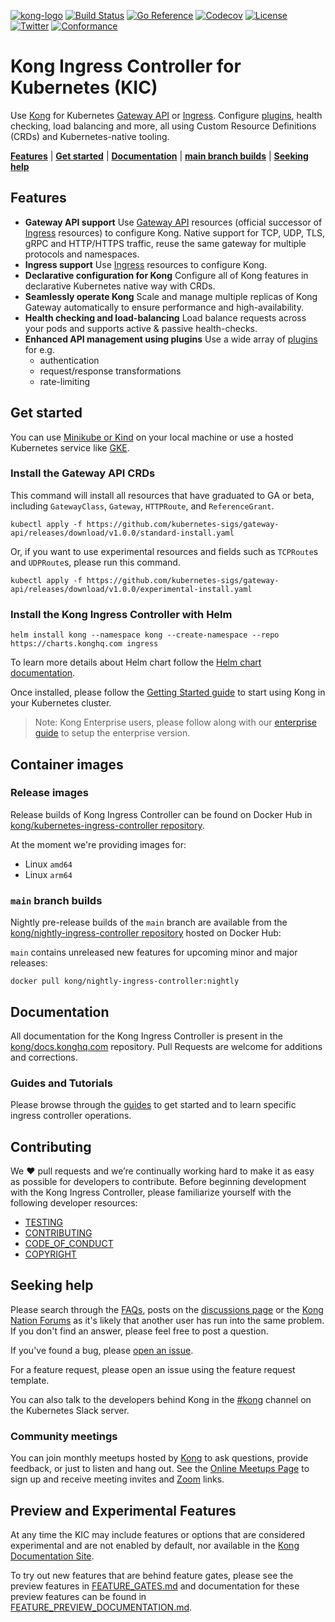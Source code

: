[![kong-logo]][kong-url]
[![Build Status](https://github.com/Kong/kubernetes-ingress-controller/actions/workflows/checks.yaml/badge.svg)](https://github.com/Kong/kubernetes-ingress-controller/actions/workflows/checks.yaml)
[![Go Reference](https://pkg.go.dev/badge/github.com/kong/kubernetes-ingress-controller/v3.svg)](https://pkg.go.dev/github.com/kong/kubernetes-ingress-controller/v3)
[![Codecov](https://codecov.io/gh/Kong/kubernetes-ingress-controller/branch/main/graph/badge.svg?token=S1aqcXiGEo)](https://codecov.io/gh/Kong/kubernetes-ingress-controller)
[![License](https://img.shields.io/badge/License-Apache%202.0-blue.svg)](https://github.com/Kong/kong/blob/master/LICENSE)
[![Twitter](https://img.shields.io/twitter/follow/thekonginc.svg?style=social&label=Follow)](https://twitter.com/intent/follow?screen_name=thekonginc)
[![Conformance](https://img.shields.io/badge/Gateway%20API%20Conformance%20v1.0.0-Kong%20Ingress%20Controller%203.0-green)](https://github.com/kubernetes-sigs/gateway-api/blob/main/conformance/reports/v1.0.0/kong-kubernetes-ingress-controller.yaml)

# Kong Ingress Controller for Kubernetes (KIC)

Use [Kong][kong] for Kubernetes [Gateway API][gwapi] or [Ingress][ingress].
Configure [plugins][docs-konghq-hub], health checking,
load balancing and more, all using
Custom Resource Definitions (CRDs) and Kubernetes-native tooling.

[**Features**](#features) | [**Get started**](#get-started) | [**Documentation**](#documentation) | [**main branch builds**](#main-branch-builds) | [**Seeking help**](#seeking-help)

## Features

- **Gateway API support**
  Use [Gateway API][gwapi] resources (official successor of [Ingress][ingress] resources) to configure Kong.
  Native support for TCP, UDP, TLS, gRPC and HTTP/HTTPS traffic, reuse the same gateway for multiple protocols and namespaces.
- **Ingress support**
  Use [Ingress][ingress] resources to configure Kong.
- **Declarative configuration for Kong**
  Configure all of Kong features in declarative Kubernetes native way with CRDs.
- **Seamlessly operate Kong**
  Scale and manage multiple replicas of Kong Gateway automatically to ensure performance and high-availability.
- **Health checking and load-balancing**
  Load balance requests across your pods and supports active & passive health-checks.
- **Enhanced API management using plugins**
  Use a wide array of [plugins][docs-konghq-hub] for e.g.
  - authentication
  - request/response transformations
  - rate-limiting

## Get started

You can use [Minikube or Kind][k8s-io-tools] on your local machine or use
a hosted Kubernetes service like [GKE](https://cloud.google.com/kubernetes-engine/).

### Install the Gateway API CRDs

This command will install all resources that have graduated to GA or beta,
including `GatewayClass`, `Gateway`, `HTTPRoute`, and `ReferenceGrant`.

```shell
kubectl apply -f https://github.com/kubernetes-sigs/gateway-api/releases/download/v1.0.0/standard-install.yaml
```

Or, if you want to use experimental resources and fields such as `TCPRoute`s and `UDPRoute`s,
please run this command.

```shell
kubectl apply -f https://github.com/kubernetes-sigs/gateway-api/releases/download/v1.0.0/experimental-install.yaml
```

### Install the Kong Ingress Controller with Helm

```shell
helm install kong --namespace kong --create-namespace --repo https://charts.konghq.com ingress
```

To learn more details about Helm chart follow the [Helm chart documentation](https://charts.konghq.com/).

Once installed, please follow the [Getting Started guide][docs-konghq-getting-started-guide]
to start using Kong in your Kubernetes cluster.

> Note: Kong Enterprise users, please follow along with our
[enterprise guide][docs-konghq-k4k8s-enterprise-setup] to setup the enterprise version.

## Container images

### Release images

Release builds of Kong Ingress Controller can be found on Docker Hub in
[kong/kubernetes-ingress-controller repository][dockerhub-kic].

At the moment we're providing images for:

- Linux `amd64`
- Linux `arm64`

### `main` branch builds

Nightly pre-release builds of the `main` branch are available from the
[kong/nightly-ingress-controller repository][dockerhub-kic-nightly] hosted on Docker Hub:

`main` contains unreleased new features for upcoming minor and major releases:

```shell
docker pull kong/nightly-ingress-controller:nightly
```

## Documentation

All documentation for the Kong Ingress Controller is present in the [kong/docs.konghq.com](https://github.com/kong/docs.konghq.com) repository. Pull Requests are welcome for additions and corrections.

### Guides and Tutorials

Please browse through the [guides][docs-konghq-kic-guides] to get started and to learn specific ingress controller operations.

## Contributing

We ❤️ pull requests and we’re continually working hard to make it as easy as possible for developers to contribute.
Before beginning development with the Kong Ingress Controller, please familiarize yourself with the following developer resources:

- [TESTING](TESTING.md)
- [CONTRIBUTING](CONTRIBUTING.md)
- [CODE_OF_CONDUCT](CODE_OF_CONDUCT.md)
- [COPYRIGHT](https://github.com/Kong/kong/blob/master/COPYRIGHT)

## Seeking help

Please search through the [FAQs][docs-konghq-faqs], posts on the
[discussions page][github-kic-discussions] or the
[Kong Nation Forums](https://discuss.konghq.com/c/kubernetes)
as it's likely that another user has run into the same problem.
If you don't find an answer, please feel free to post a question.

If you've found a bug, please [open an issue][github-kic-issues].

For a feature request, please open an issue using the feature request template.

You can also talk to the developers behind Kong in the
[#kong][slack-kubernetes-kong] channel on the Kubernetes Slack server.

### Community meetings

You can join monthly meetups hosted by [Kong](https://konghq.com) to ask questions, provide feedback, or just to listen and hang out.
See the [Online Meetups Page](https://konghq.com/online-meetups/) to sign up and receive meeting invites and [Zoom](https://zoom.us) links.

## Preview and Experimental Features

At any time the KIC may include features or options that are considered
experimental and are not enabled by default, nor available in the [Kong
Documentation Site][docs-konghq].

To try out new features that are behind feature gates, please see the
preview features in [FEATURE_GATES.md][fgates] and documentation for these
preview features can be found in [FEATURE_PREVIEW_DOCUMENTATION.md][fpreview].

[fgates]:/FEATURE_GATES.md
[fpreview]:/FEATURE_PREVIEW_DOCUMENTATION.md
[ingress]: https://kubernetes.io/docs/concepts/services-networking/ingress/
[gwapi]: https://gateway-api.sigs.k8s.io/
[kong]: https://konghq.com/kong
[kong-url]: https://konghq.com/
[kong-logo]: https://konghq.com/wp-content/uploads/2018/05/kong-logo-github-readme.png
[k8s-io-tools]: https://kubernetes.io/docs/tasks/tools/
[slack-Kubernetes-kong]: https://kubernetes.slack.com/messages/kong

[dockerhub-kic]: https://hub.docker.com/r/kong/kubernetes-ingress-controller
[dockerhub-kic-nightly]: https://hub.docker.com/r/kong/nightly-ingress-controller

[github-kic-discussions]: https://github.com/Kong/kubernetes-ingress-controller/discussions
[github-kic-issues]: https://github.com/kong/kubernetes-ingress-controller/issues

[docs-konghq]:https://docs.konghq.com
[docs-konghq-hub]: https://docs.konghq.com/hub/
[docs-konghq-faqs]: https://docs.konghq.com/kubernetes-ingress-controller/latest/faq/
[docs-konghq-getting-started-guide]: https://docs.konghq.com/kubernetes-ingress-controller/latest/guides/getting-started/
[docs-konghq-k4k8s-enterprise-setup]: https://docs.konghq.com/kubernetes-ingress-controller/latest/deployment/k4k8s-enterprise/
[docs-konghq-kic-guides]: https://docs.konghq.com/kubernetes-ingress-controller/latest/guides/overview/
